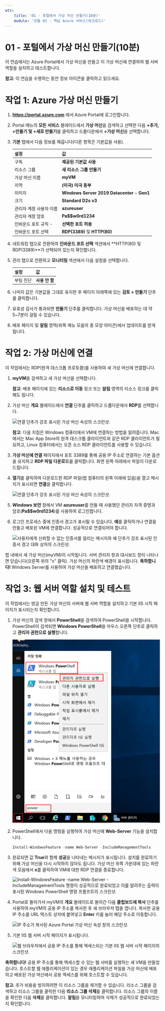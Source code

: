 ```yaml
---
wts:
    title: '01 - 포털에서 가상 머신 만들기(10분)'
    module: '모듈 02 - 핵심 Azure 서비스(워크로드)'
---
```

# 01 - 포털에서 가상 머신 만들기(10분)

이 연습에서는 Azure Portal에서 가상 머신을 만들고 이 가상 머신에 연결하여 웹 서버 역할을 설치하고 테스트합니다. 

**참고**: 이 연습을 수행하는 동안 정보 아이콘을 클릭하고 읽으세요. 

# 작업 1: Azure 가상 머신 만들기 
1. **https://portal.azure.com** 에서 Azure Portal에 로그인합니다.

3. Portal 메뉴의 **모든 서비스** 블레이드에서 **가상 머신**을 검색하고 선택한 다음 **+추가, +만들기 및 +새로 만들기**를 클릭하고 드롭다운에서 **+가상 머신**을 선택합니다.

4. **기본** 탭에서 다음 정보를 채웁니다(다른 항목은 기본값을 사용).

    | 설정 | 값 |
    |  -- | -- |
    | 구독 | **제공된 기본값 사용** |
    | 리소스 그룹 | **새 리소스 그룹 만들기** |
    | 가상 머신 이름 | **myVM** |
    | 지역 | **(미국) 미국 동부**|
    | 이미지 | **Windows Server 2019 Datacenter - Gen1**|
    | 크기 | **Standard D2s v3**|
    | 관리자 계정 사용자 이름 | **azureuser** |
    | 관리자 계정 암호 | **Pa$$w0rd1234**|
    | 인바운드 포트 규칙 - | **선택한 포트 허용**|
    | 인바운드 포트 선택 | **RDP(3389)** 및 **HTTP(80)**| 

5. 네트워킹 탭으로 전환하여 **인바운드 포트 선택** 섹션에서 **HTTP(80) 및 RDP(3389)**가 선택되어 있는지 확인합니다.

6. 관리 탭으로 전환하고 **모니터링** 섹션에서 다음 설정을 선택합니다.

    | 설정 | 값 |
    | -- | -- |
    | 부팅 진단 | **사용 안 함**|

7. 나머지 값은 기본값을 그대로 유지한 후 페이지 아래쪽에 있는 **검토 + 만들기** 단추를 클릭합니다.

8. 유효성 검사가 통과되면 **만들기** 단추를 클릭합니다. 가상 머신을 배포하는 데 약 5~7분이 걸릴 수 있습니다.

9. 배포 페이지 및 **알림** 영역(위쪽 메뉴 모음의 종 모양 아이콘)에서 업데이트를 받게 됩니다.

# 작업 2: 가상 머신에 연결

이 작업에서는 RDP(원격 데스크톱 프로토콜)를 사용하여 새 가상 머신에 연결합니다. 

1. **myVM**을 검색하고 새 가상 머신을 선택합니다.

    **참고**: 배포 페이지에 있는 **리소스로 이동** 링크 또는 **알림** 영역의 리소스 링크를 클릭해도 됩니다.

2. 가상 머신 **개요** 블레이드에서 **연결** 단추를 클릭하고 드롭다운에서 **RDP**를 선택합니다.

    ![연결 단추가 강조 표시된 가상 머신 속성의 스크린샷.](../images/0101.png)

    **참고**: 다음 지침은 Windows 컴퓨터에서 VM에 연결하는 방법을 알려줍니다. Mac에서는 Mac App Store의 원격 데스크톱 클라이언트와 같은 RDP 클라이언트가 필요하고, Linux 컴퓨터에서는 오픈 소스 RDP 클라이언트를 사용할 수 있습니다.

2. **가상 머신에 연결** 페이지에서 포트 3389를 통해 공용 IP 주소로 연결하는 기본 옵션을 유지하고 **RDP 파일 다운로드**를 클릭합니다. 화면 왼쪽 아래에서 파일이 다운로드됩니다.

3. **열기**를 클릭하여 다운로드한 RDP 파일(랩 컴퓨터의 왼쪽 아래에 있음)을 열고 메시지가 표시되면 **연결**을 클릭합니다. 

    ![연결 단추가 강조 표시된 가상 머신 속성의 스크린샷. ](../images/0102.png)

4. **Windows 보안** 창에서 VM **azureuser**를 만들 때 사용했던 관리자 자격 증명과 암호(**Pa$$w0rd1234**)를 사용하여 로그인합니다. 

5. 로그인 프로세스 중에 인증서 경고가 표시될 수 있습니다. **예**를 클릭하거나 연결을 만들고 배포된 VM에 연결합니다. 성공적으로 연결되어야 합니다.

    ![사용자에게 신뢰할 수 없는 인증서를 알리는 메시지와 예 단추가 강조 표시된 인증서 경고 대화 상자의 스크린샷. ](../images/0104.png)

랩 내에서 새 가상 머신(myVM)이 시작됩니다. 서버 관리자 창과 대시보드 창이 나타나면 닫습니다(오른쪽 위의 "x" 클릭). 가상 머신의 파란색 배경이 표시됩니다. **축하합니다!** Windows Server를 사용하여 가상 머신을 배포하고 연결했습니다. 

# 작업 3: 웹 서버 역할 설치 및 테스트

이 작업에서는 방금 만든 가상 머신의 서버에 웹 서버 역할을 설치하고 기본 IIS 시작 페이지가 표시되는지 확인합니다. 

1. 가상 머신의 검색 창에서 **PowerShell**을 검색하여 PowerShell을 시작합니다. PowerShell이 검색되면 **Windows PowerShell**을 마우스 오른쪽 단추로 클릭하고 **관리자 권한으로 실행**합니다.

    ![시작 단추가 클릭되어 있고 PowerShell이 선택되어 있으며 관리자로 실행이 강조 표시되어 있는 가상 머신 데스크톱의 스크린샷.](../images/0105.png)

2. PowerShell에서 다음 명령을 실행하여 가상 머신에 **Web-Server** 기능을 설치합니다. 

    ```PowerShell
    Install-WindowsFeature -name Web-Server -IncludeManagementTools
    ```
  
3. 완료되면 값 **True**와 함께 **성공**을 나타내는 메시지가 표시됩니다. 설치를 완료하기 위해 가상 머신을 다시 시작하지 않아도 됩니다. 가상 머신 위쪽 가운데에 있는 파란색 모음에서 **x**를 클릭하여 VM에 대한 RDP 연결을 종료합니다. 

    ![Install-WindowsFeature -name Web-Server -IncludeManagementTools 명령이 성공적으로 완료되었고 이를 알려주는 출력이 표시된 Windows PowerShell 명령 프롬프트의 스크린샷.](../images/0106.png)

4. Portal로 돌아가서 myVM의 **개요** 블레이드로 돌아간 다음 **클립보드에 복사** 단추를 사용하여 myVM의 공용 IP 주소를 복사한 후 새 브라우저 탭을 엽니다. 복사한 공용 IP 주소를 URL 텍스트 상자에 붙여넣고 **Enter** 키를 눌러 해당 주소로 이동합니다.

    ![IP 주소가 복사된 Azure Portal 가상 머신 속성 창의 스크린샷.](../images/0107.png)

5. 기본 IIS 웹 서버 시작 페이지가 표시됩니다.

    ![웹 브라우저에서 공용 IP 주소를 통해 액세스되는 기본 IIS 웹 서버 시작 페이지의 스크린샷.](../images/0108.png)

**축하합니다!** 공용 IP 주소를 통해 액세스할 수 있는 웹 서버를 실행하는 새 VM을 만들었습니다. 호스트할 웹 애플리케이션이 있는 경우 애플리케이션 파일을 가상 머신에 배포하고 배포된 가상 머신에서 공용 액세스를 위해 호스트할 수 있습니다.


**참고**: 추가 비용을 방지하려면 이 리소스 그룹을 제거할 수 있습니다. 리소스 그룹을 검색하고 리소스 그룹을 클릭한 다음 **리소스 그룹 삭제**를 클릭합니다. 리소스 그룹의 이름을 확인한 다음 **삭제**를 클릭합니다. **알림**을 모니터링하여 삭제가 성공적으로 완료되었는지 확인합니다. 
